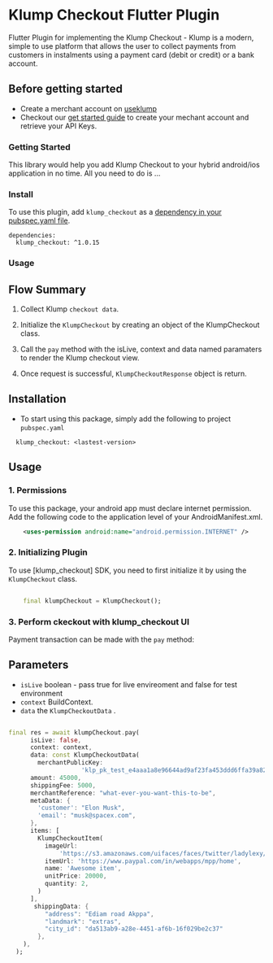 # Klump Checkout Flutter Plugin

Flutter Plugin for implementing the Klump Checkout - Klump is a modern, simple to use platform that allows the user to collect payments from customers in instalments using a payment card (debit or credit) or a bank account.

## Before getting started
- Create a merchant account on [useklump](https://useklump.com/)
- Checkout our [get started guide](https://docs.useklump.com/docs/intro-to-klump) to create your mechant account and retrieve your API Keys.

### Getting Started
This library would help you add Klump Checkout to your hybrid android/ios application in no time. All you need to do is ...

### Install
To use this plugin, add `klump_checkout` as a [dependency in your pubspec.yaml file](https://flutter.io/platform-plugins/).
```pub
dependencies:
  klump_checkout: ^1.0.15
```

### Usage

## Flow Summary

1. Collect Klump `checkout data`. 
	
2. Initialize the `KlumpCheckout` by creating an object of the KlumpCheckout class.

3. Call the `pay` method with the isLive, context and data named paramaters to render the Klump checkout view.
	
4. Once request is successful, `KlumpCheckoutResponse` object is return.


## Installation
- To start using this package, simply add the following to project `pubspec.yaml`

```
  klump_checkout: <lastest-version>
```

## Usage

### 1. Permissions
To use this package, your android app must declare internet permission. Add the following code to the application level of your AndroidManifest.xml.

```xml
	<uses-permission android:name="android.permission.INTERNET" />
```

### 2. Initializing Plugin
To use [klump_checkout] SDK, you need to first initialize it by using the `KlumpCheckout` class.
	
```dart

    final klumpCheckout = KlumpCheckout();

```

### 3. Perform ckeckout with klump_checkout  UI
Payment transaction can be made with the `pay` method: 
## Parameters

- `isLive` boolean - pass true for live envireoment and false for test environment
- `context` BuildContext.
- `data` the `KlumpCheckoutData` . 

	
```dart

final res = await klumpCheckout.pay(
      isLive: false,
      context: context,
      data: const KlumpCheckoutData(
        merchantPublicKey:
                    'klp_pk_test_e4aaa1a8e96644ad9af23fa453ddd6ffa39a8233a88c4b93860f119c8cd9a332',
      amount: 45000,
      shippingFee: 5000,
      merchantReference: "what-ever-you-want-this-to-be",
      metaData: {
        'customer': "Elon Musk",
        'email': "musk@spacex.com",
      },
      items: [
        KlumpCheckoutItem(
          imageUrl:
              'https://s3.amazonaws.com/uifaces/faces/twitter/ladylexy/128.jpg',
          itemUrl: 'https://www.paypal.com/in/webapps/mpp/home',
          name: 'Awesome item',
          unitPrice: 20000,
          quantity: 2,
        )
      ],
       shippingData: {
          "address": "Ediam road Akppa",
          "landmark": "extras",
          "city_id": "da513ab9-a28e-4451-af6b-16f029be2c37"
        },
    ),
  );
```

